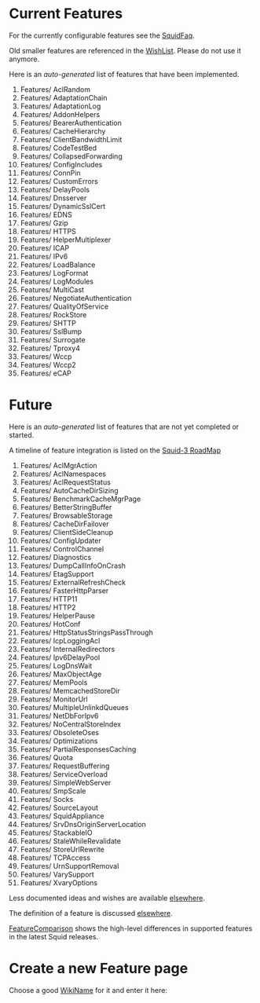 # Current Features

For the currently configurable features see the
[SquidFaq](https://wiki.squid-cache.org/Features/SquidFaq#).

Old smaller features are referenced in the
[WishList](https://wiki.squid-cache.org/Features/WishList#). Please do
not use it anymore.

Here is an *auto-generated* list of features that have been implemented.

1.  Features/
    AclRandom
2.  Features/
    AdaptationChain
3.  Features/
    AdaptationLog
4.  Features/
    AddonHelpers
5.  Features/
    BearerAuthentication
6.  Features/
    CacheHierarchy
7.  Features/
    ClientBandwidthLimit
8.  Features/
    CodeTestBed
9.  Features/
    CollapsedForwarding
10. Features/
    ConfigIncludes
11. Features/
    ConnPin
12. Features/
    CustomErrors
13. Features/
    DelayPools
14. Features/
    Dnsserver
15. Features/
    DynamicSslCert
16. Features/
    EDNS
17. Features/
    Gzip
18. Features/
    HTTPS
19. Features/
    HelperMultiplexer
20. Features/
    ICAP
21. Features/
    IPv6
22. Features/
    LoadBalance
23. Features/
    LogFormat
24. Features/
    LogModules
25. Features/
    MultiCast
26. Features/
    NegotiateAuthentication
27. Features/
    QualityOfService
28. Features/
    RockStore
29. Features/
    SHTTP
30. Features/
    SslBump
31. Features/
    Surrogate
32. Features/
    Tproxy4
33. Features/
    Wccp
34. Features/
    Wccp2
35. Features/
    eCAP

# Future

Here is an *auto-generated* list of features that are not yet completed
or started.

A timeline of feature integration is listed on the [Squid-3
RoadMap](https://wiki.squid-cache.org/Features/RoadMap/Squid3#)

1.  Features/
    AclMgrAction
2.  Features/
    AclNamespaces
3.  Features/
    AclRequestStatus
4.  Features/
    AutoCacheDirSizing
5.  Features/
    BenchmarkCacheMgrPage
6.  Features/
    BetterStringBuffer
7.  Features/
    BrowsableStorage
8.  Features/
    CacheDirFailover
9.  Features/
    ClientSideCleanup
10. Features/
    ConfigUpdater
11. Features/
    ControlChannel
12. Features/
    Diagnostics
13. Features/
    DumpCallInfoOnCrash
14. Features/
    EtagSupport
15. Features/
    ExternalRefreshCheck
16. Features/
    FasterHttpParser
17. Features/
    HTTP11
18. Features/
    HTTP2
19. Features/
    HelperPause
20. Features/
    HotConf
21. Features/
    HttpStatusStringsPassThrough
22. Features/
    IcpLoggingAcl
23. Features/
    InternalRedirectors
24. Features/
    Ipv6DelayPool
25. Features/
    LogDnsWait
26. Features/
    MaxObjectAge
27. Features/
    MemPools
28. Features/
    MemcachedStoreDir
29. Features/
    MonitorUrl
30. Features/
    MultipleUnlinkdQueues
31. Features/
    NetDbForIpv6
32. Features/
    NoCentralStoreIndex
33. Features/
    ObsoleteOses
34. Features/
    Optimizations
35. Features/
    PartialResponsesCaching
36. Features/
    Quota
37. Features/
    RequestBuffering
38. Features/
    ServiceOverload
39. Features/
    SimpleWebServer
40. Features/
    SmpScale
41. Features/
    Socks
42. Features/
    SourceLayout
43. Features/
    SquidAppliance
44. Features/
    SrvDnsOriginServerLocation
45. Features/
    StackableIO
46. Features/
    StaleWhileRevalidate
47. Features/
    StoreUrlRewrite
48. Features/
    TCPAccess
49. Features/
    UrnSupportRemoval
50. Features/
    VarySupport
51. Features/
    XvaryOptions

Less documented ideas and wishes are available
[elsewhere](https://wiki.squid-cache.org/Features/Features/Other#).

The definition of a feature is discussed
[elsewhere](https://wiki.squid-cache.org/Features/CategoryFeature#).

[FeatureComparison](https://wiki.squid-cache.org/Features/FeatureComparison#)
shows the high-level differences in supported features in the latest
Squid releases.

# Create a new Feature page

Choose a good
[WikiName](https://wiki.squid-cache.org/Features/WikiName#) for it and
enter it here:
